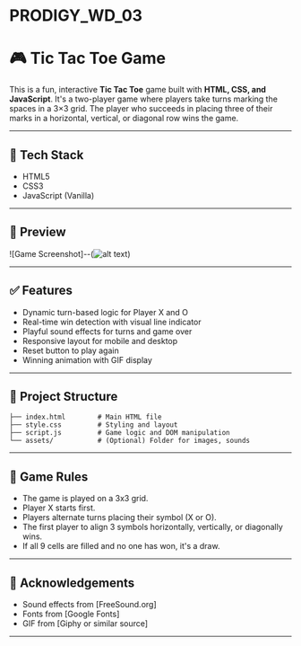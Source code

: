 # PRODIGY_WD_03

# 🎮 Tic Tac Toe Game

This is a fun, interactive **Tic Tac Toe** game built with **HTML, CSS, and JavaScript**. It's a two-player game where players take turns marking the spaces in a 3×3 grid. The player who succeeds in placing three of their marks in a horizontal, vertical, or diagonal row wins the game.

---

## 🔧 Tech Stack

- HTML5
- CSS3
- JavaScript (Vanilla)

---

## 📸 Preview

![Game Screenshot]--(![alt text](image.png)) 

---

## ✅ Features

- Dynamic turn-based logic for Player X and O
- Real-time win detection with visual line indicator
- Playful sound effects for turns and game over
- Responsive layout for mobile and desktop
- Reset button to play again
- Winning animation with GIF display

---


## 📁 Project Structure

```
├── index.html        # Main HTML file
├── style.css         # Styling and layout
├── script.js         # Game logic and DOM manipulation
└── assets/           # (Optional) Folder for images, sounds
```

---

## 🎯 Game Rules

- The game is played on a 3x3 grid.
- Player X starts first.
- Players alternate turns placing their symbol (X or O).
- The first player to align 3 symbols horizontally, vertically, or diagonally wins.
- If all 9 cells are filled and no one has won, it's a draw.

---

## 🙌 Acknowledgements

- Sound effects from [FreeSound.org]
- Fonts from [Google Fonts]
- GIF from [Giphy or similar source]

---
